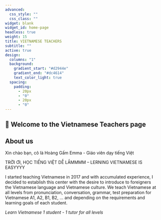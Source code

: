```yaml
---
advanced:
  css_style: ""
  css_class: ""
widget: blank
widget_id: home-page
headless: true
weight: 15
title: VIETNAMESE TEACHERS
subtitle: ""
active: true
design:
  columns: "1"
  background:
    gradient_start: "#d2944e"
    gradient_end: "#dc4614"
    text_color_light: true
  spacing:
    padding:
      - 20px
      - "0"
      - 20px
      - "0"
---
```

## 👋 Welcome to the Vietnamese Teachers page

## About us

Xin chào bạn, cô là Hoàng Gấm Emma - Giáo viên dạy tiếng Việt

TRỜI ƠI, HỌC TIẾNG VIỆT DỄ LẮMMMM – LERNING VIETNAMESE IS EASYYYY 

I started teaching Vietnamese in 2017 and with accumulated experience, I decided to establish this center with the desire to introduce to foreigners the Vietnamese language and Vietnamese culture. We teach Vietnamese at all levels from pronunciation, conversation, grammar, test preparation for Vietnamese A1, A2, B1, B2, ... and depending on the requirements and learning goals of each student.

*Learn Vietnamese 1 student - 1 tutor for all levels*